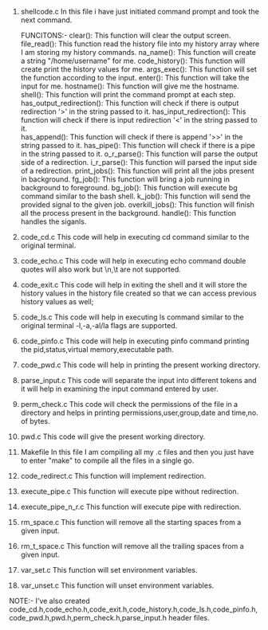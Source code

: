 1.  shellcode.c
    In this file i have just initiated command prompt and took the next command.
    
    FUNCITONS:-
        clear():
            This function will clear the output screen.
        file_read():
            This function read the history file into my history array where I am storing my history commands.
        na_name():
            This function will create a string "/home/username" for me.
        code_history():
            This function will create print the history values for me.
        args_exec():
            This function will set the function according to the input.
        enter():
            This function will take the input for me.
        hostname():
            This function will give me the hostname.
        shell():
            This function will print the command prompt at each step.
        has_output_redirection():
            This function will check if there is output redirection '>' in the string passed to it.
        has_input_redirection():
            This function will check if there is input redirection '<' in the string passed to it.  
        has_append():
            This function will check if there is append '>>' in the string passed to it.
        has_pipe():
            This function will check if there is a pipe in the string passed to it.
        o_r_parse():
            This function will parse the output side of a redirection.
        i_r_parse():
            This function will parsed the input side of a redirection.
        print_jobs():
            This function will print all the jobs present in background.
        fg_job():
            This function will bring a job running in background to foreground.
        bg_job():
            This function will execute bg command similar to the bash shell.
        k_job():
            This function will send the provided signal to the given job.
        overkill_jobs():
            This function will finish all the process present in the background.
        handle():
            This function handles the siganls.
            

2.  code_cd.c
        This code will help in executing cd command similar to the original terminal.

3.  code_echo.c
        This code will help in executing echo command double quotes will also work but 
        \n,\t are not supported.

4.  code_exit.c
        This code will help in exiting the shell and it will store the history values in the history file created so that we can access previous history values as well;

5.  code_ls.c
        This code will help in executing ls command similar to the original terminal
        -l,-a,-al/la flags are supported.

6.  code_pinfo.c
        This  code will help in executing pinfo command printing the pid,status,virtual memory,executable path.

7.  code_pwd.c
        This code will help in printing the present working directory.

8.  parse_input.c
        This code will separate the input into different tokens and it will help in examining the input command entered by user.

9.  perm_check.c
        This code will check the permissions of the file in a directory and helps in printing permissions,user,group,date and time,no. of bytes.

10. pwd.c
        This code will give the present working directory.

11. Makefile
        In this file I am compiling all my .c files and then you just have to enter "make" to compile all the files in a single go.

12. code_redirect.c
        This function will implement redirection.

13. execute_pipe.c
        This function will execute pipe without redirection.

14. execute_pipe_n_r.c
        This function will execute pipe with redirection.

15. rm_space.c
        This function will remove all the starting spaces from a given input.

16. rm_t_space.c
        This function will remove all the trailing spaces from a given input.

17. var_set.c
        This function will set environment variables.

18. var_unset.c
        This function will unset environment variables.

NOTE:-
    I've also created code_cd.h,code_echo.h,code_exit.h,code_history.h,code_ls.h,code_pinfo.h,code_pwd.h,pwd.h,perm_check.h,parse_input.h header files.
